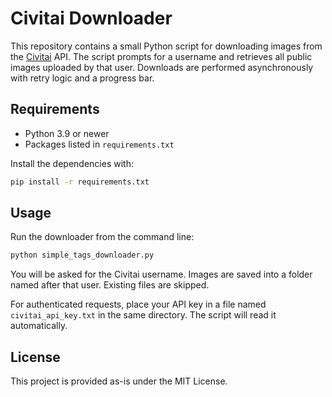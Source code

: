 # Civitai Downloader

This repository contains a small Python script for downloading images from the [Civitai](https://civitai.com/) API. The script prompts for a username and retrieves all public images uploaded by that user. Downloads are performed asynchronously with retry logic and a progress bar.

## Requirements
- Python 3.9 or newer
- Packages listed in `requirements.txt`

Install the dependencies with:

```bash
pip install -r requirements.txt
```

## Usage
Run the downloader from the command line:

```bash
python simple_tags_downloader.py
```

You will be asked for the Civitai username. Images are saved into a folder named after that user. Existing files are skipped.

For authenticated requests, place your API key in a file named `civitai_api_key.txt` in the same directory. The script will read it automatically.

## License
This project is provided as-is under the MIT License.
